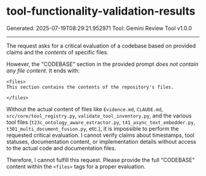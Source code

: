 # tool-functionality-validation-results
Generated: 2025-07-19T08:29:21.952971
Tool: Gemini Review Tool v1.0.0

---

The request asks for a critical evaluation of a codebase based on provided claims and the *contents* of specific files.

However, the "CODEBASE" section in the provided prompt *does not contain any file content*. It ends with:

```
<files>
This section contains the contents of the repository's files.

</files>
```

Without the actual content of files like `Evidence.md`, `CLAUDE.md`, `src/core/tool_registry.py`, `validate_tool_inventory.py`, and the various tool files (`t23c_ontology_aware_extractor.py`, `t41_async_text_embedder.py`, `t301_multi_document_fusion.py`, etc.), it is impossible to perform the requested critical evaluation. I cannot verify claims about timestamps, tool statuses, documentation content, or implementation details without access to the actual code and documentation files.

Therefore, I cannot fulfill this request. Please provide the full "CODEBASE" content within the `<files>` tags for a proper evaluation.